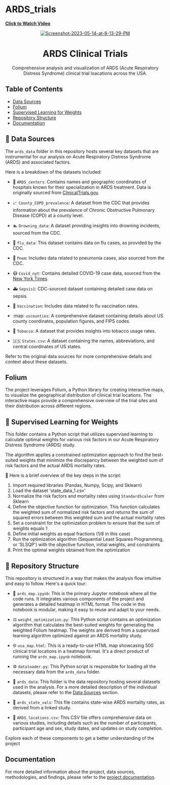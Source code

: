 # ARDS_trials
<span style="color: red; font-weight: bold;">[Click to Watch Video](https://drive.google.com/file/d/1WJQOWu0SnG4v_dCVGX8ohOGCxHOdfnQ1/view?usp=sharing)</span>

<!-- Project Logo -->
<p align="center">
  <a href="https://ibb.co/WcsTvzR"><img src="https://i.ibb.co/RC75T6J/Screenshot-2023-05-14-at-8-13-29-PM.png" alt="Screenshot-2023-05-14-at-8-13-29-PM" border="0"></a>
</p>

<!-- Project Title -->
<h1 align="center">ARDS Clinical Trials</h1>

<!-- Project Description -->
<p align="center">
  Comprehensive analysis and visualization of ARDS (Acute Respiratory Distress Syndrome) clinical trial loacations across the USA.
</p>

<!-- Table of Contents -->
## Table of Contents
- [Data Sources](#data-sources)
- [Folium](#folium)
- [Supervised Learning for Weights](#supervised-learning-for-weights)
- [Repository Structure](#repository-structure)
- [Documentation](#documentation)

<!-- Data Sources -->
## :file_folder: Data Sources

The `ards_data` folder in this repository hosts several key datasets that are instrumental for our analysis on Acute Respiratory Distress Syndrome (ARDS) and associated factors. 

Here is a breakdown of the datasets included:

- :hospital: `ARDS_centers`: Contains names and geographic coordinates of hospitals known for their specialization in ARDS treatment. Data is originally sourced from [ClinicalTrials.gov](https://clinicaltrials.gov/ct2/results?cond=ARDS&map_cntry=US&draw=2&rank=1#rowId0).

- :chart_with_upwards_trend: `County_COPD_prevalence`: A dataset from the CDC that provides information about the prevalence of Chronic Obstructive Pulmonary Disease (COPD) at a county level.

- :swimmer: `Drowning_data`: A dataset providing insights into drowning incidents, sourced from the CDC.

- :sneezing_face: `flu_data`: This dataset contains data on flu cases, as provided by the CDC.

- :face_with_thermometer: `Pnem`: Includes data related to pneumonia cases, also sourced from the CDC.

- :mask: `Covid_nyt`: Contains detailed COVID-19 case data, sourced from the [New York Times](https://www.nytimes.com/interactive/2020/us/coronavirus-us-cases.html).

- :ambulance: `Sepsis1`: CDC-sourced dataset containing detailed case data on sepsis.

- :syringe: `Vaccination`: Includes data related to flu vaccination rates.

- :map: `uscounties`: A comprehensive dataset containing details about US county coordinates, population figures, and FIPS codes.

- :smoking: `Tobacco`: A dataset that provides insights into tobacco usage rates.

- :us: `States.csv`: A dataset containing the names, abbreviations, and central coordinates of US states.

Refer to the original data sources for more comprehensive details and context about these datasets.



<!-- Folium -->
## Folium
The project leverages Folium, a Python library for creating interactive maps, to visualize the geographical distribution of clinical trial locations. The interactive maps provide a comprehensive overview of the trial sites and their distribution across different regions.

<!-- Supervised Learning for Weights -->
## :open_file_folder: Supervised Learning for Weights

This folder contains a Python script that utilizes supervised learning to calculate optimal weights for various risk factors in our Acute Respiratory Distress Syndrome (ARDS) study. 

The algorithm applies a constrained optimization approach to find the best-suited weights that minimize the discrepancy between the weighted sum of risk factors and the actual ARDS mortality rates. 

:arrow_down_small: Here is a brief overview of the key steps in the script:

1. Import required libraries (Pandas, Numpy, Scipy, and Sklearn)
2. Load the dataset 'state_data_1.csv'
3. Normalize the risk factors and mortality rates using `StandardScaler` from Sklearn
4. Define the objective function for optimization. This function calculates the weighted sum of normalized risk factors and returns the sum of squared errors between this weighted sum and the actual mortality rates
5. Set a constraint for the optimization problem to ensure that the sum of weights equals 1
6. Define initial weights as equal fractions (1/8 in this case)
7. Run the optimization algorithm (Sequential Least Squares Programming, or 'SLSQP') with the objective function, initial weights, and constraints
8. Print the optimal weights obtained from the optimization



<!-- Repository Structure -->
## :open_file_folder: Repository Structure

This repository is structured in a way that makes the analysis flow intuitive and easy to follow. Here's a quick tour:

- :notebook: `ards_map.ipynb`: This is the primary Jupyter notebook where all the code runs. It integrates various components of the project and generates a detailed heatmap in HTML format. The code in this notebook is modular, making it easy to reuse and adapt to your needs.

- :balance_scale: `weight_optimization.py`: This Python script contains an optimization algorithm that calculates the best-suited weights for generating the weighted Folium heatmap. The weights are derived from a supervised learning algorithm optimized against an ARDS mortality study.

- :globe_with_meridians: `usa_map.html`: This is a ready-to-use HTML map showcasing 500 clinical trial locations in a heatmap format. It's a direct product of running the `ards_map.ipynb` notebook.

- :gear: `dataloader.py`: This Python script is responsible for loading all the necessary data from the `ards_data` folder.

- :file_folder: `ards_data`: This folder is the data repository hosting several datasets used in the analysis. For a more detailed description of the individual datasets, please refer to the [Data Sources](#data-sources) section.

- :bookmark_tabs: `ards_state_vals`: This file contains state-wise ARDS mortality rates, as derived from a linked study.

- :page_facing_up: `ARDS_locations.csv`: This CSV file offers comprehensive data on various studies, including details such as the number of participants, participant age and sex, study dates, and updates on study completion.

Explore each of these components to get a better understanding of the project



<!-- Documentation -->
## Documentation
For more detailed information about the project, data sources, methodologies, and findings, please refer to the [project documentation](https://docs.google.com/presentation/d/1o4y4RWLDccPJcJ6KGlTKd2LRTY3ww1YLlx2FPyqxSYU/edit?usp=sharing).


